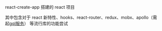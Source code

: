 react-create-app 搭建的 react 项目

其中包含对于 react 新特性、hooks、react-router、redux、mobx、apollo（需起[gql服务](https://github.com/HowGraceU/node-graphql)） 等流行库的功能尝试

